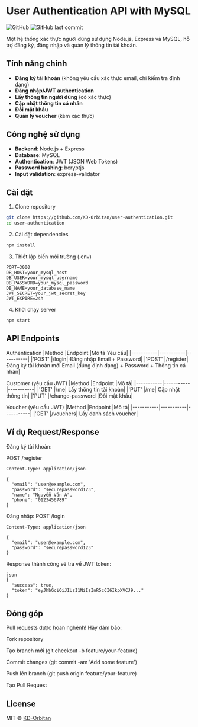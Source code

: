 # User Authentication API with MySQL

![GitHub](https://img.shields.io/github/license/KD-Orbitan/user-authentication)
![GitHub last commit](https://img.shields.io/github/last-commit/KD-Orbitan/user-authentication)

Một hệ thống xác thực người dùng sử dụng Node.js, Express và MySQL, hỗ trợ đăng ký, đăng nhập và quản lý thông tin tài khoản.

## Tính năng chính

- **Đăng ký tài khoản** (không yêu cầu xác thực email, chỉ kiểm tra định dạng)
- **Đăng nhập/JWT authentication**
- **Lấy thông tin người dùng** (có xác thực)
- **Cập nhật thông tin cá nhân**
- **Đổi mật khẩu**
- **Quản lý voucher** (kèm xác thực)

## Công nghệ sử dụng

- **Backend**: Node.js + Express
- **Database**: MySQL
- **Authentication**: JWT (JSON Web Tokens)
- **Password hashing**: bcryptjs
- **Input validation**: express-validator

## Cài đặt

1. Clone repository
```bash
git clone https://github.com/KD-Orbitan/user-authentication.git
cd user-authentication
```
2. Cài đặt dependencies

```bash
npm install
```
3. Thiết lập biến môi trường (.env)
```env
PORT=3000
DB_HOST=your_mysql_host
DB_USER=your_mysql_username
DB_PASSWORD=your_mysql_password
DB_NAME=your_database_name
JWT_SECRET=your_jwt_secret_key
JWT_EXPIRE=24h
```
4. Khởi chạy server
```
npm start
```
## API Endpoints
Authentication
|Method	|Endpoint	|Mô tả	Yêu cầu|
|-----------|-----------|-----------|
|'POST'	|/login|	Đăng nhập	Email + Password|
|'POST'	|/register|	Đăng ký tài khoản mới	Email (đúng định dạng) + Password + Thông tin cá nhân| 

Customer (yêu cầu JWT)
|Method	|Endpoint	|Mô tả|
|-----------|-----------|-----------|
|'GET'	|/me|	Lấy thông tin tài khoản|
|'PUT'	|/me|	Cập nhật thông tin|
|'PUT'	|/change-password	|Đổi mật khẩu|

Voucher (yêu cầu JWT)
|Method	|Endpoint	|Mô tả|
|-----------|-----------|-----------|
|'GET'	|/vouchers|	Lấy danh sách voucher|

## Ví dụ Request/Response
Đăng ký tài khoản:

POST /register
```
Content-Type: application/json

{
  "email": "user@example.com",
  "password": "securepassword123",
  "name": "Nguyễn Văn A",
  "phone": "0123456789"
}
```
Đăng nhập:
POST /login
```
Content-Type: application/json

{
  "email": "user@example.com",
  "password": "securepassword123"
}
```
Response thành công sẽ trả về JWT token:
```
json
{
  "success": true,
  "token": "eyJhbGciOiJIUzI1NiIsInR5cCI6IkpXVCJ9..."
}
```
## Đóng góp
Pull requests được hoan nghênh! Hãy đảm bảo:

Fork repository

Tạo branch mới (git checkout -b feature/your-feature)

Commit changes (git commit -am 'Add some feature')

Push lên branch (git push origin feature/your-feature)

Tạo Pull Request

## License
MIT © [KD-Orbitan](https://github.com/KD-Orbitan)
